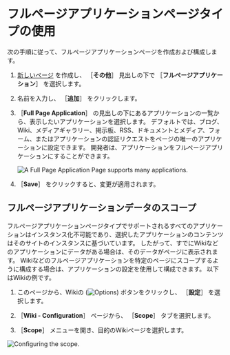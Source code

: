 # フルページアプリケーションページタイプの使用

次の手順に従って、フルページアプリケーションページを作成および構成します。

1. [新しいページ](./adding-a-page-to-a-site.md) を作成し、 ［**その他**］ 見出しの下で ［**フルページアプリケーション**］ を選択します。
1. 名前を入力し、 ［**追加**］ をクリックします。
1. ［**Full Page Application**］ の見出しの下にあるアプリケーションの一覧から、表示したいアプリケーションを選択します。 デフォルトでは、ブログ、Wiki、メディアギャラリー、掲示板、RSS、ドキュメントとメディア、フォーム、またはアプリケーションの認証リクエストをページの唯一のアプリケーションに設定できます。 開発者は、アプリケーションをフルページアプリケーションにすることができます。

    ![A Full Page Application Page supports many applications.](./using-the-full-page-application-page/images/01.png)

1. ［**Save**］ をクリックすると、変更が適用されます。

## フルページアプリケーションデータのスコープ

フルページアプリケーションページタイプでサポートされるすべてのアプリケーションはインスタンス化不可能であり、選択したアプリケーションのコンテンツはそのサイトのインスタンスに基づいています。 したがって、すでにWikiなどのアプリケーションにデータがある場合は、そのデータがページに表示されます。 Wikiなどのフルページアプリケーションを特定のページにスコープするように構成する場合は、アプリケーションの設定を使用して構成できます。 以下はWikiの例です。

1. このページから、Wikiの (![Options](../../../images/icon-options.png)) ボタンをクリックし、 ［**設定**］ を選択します。

1. ［**Wiki - Configuration**］ ページから、 ［**Scope**］ タブを選択します。

1. ［**Scope**］ メニューを開き、目的のWikiページを選択します。

![Configuring the scope.](./using-the-full-page-application-page/images/02.png)
